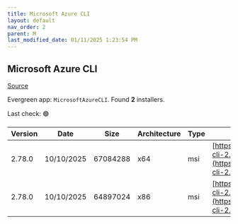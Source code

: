 ```yaml
---
title: Microsoft Azure CLI
layout: default
nav_order: 2
parent: M
last_modified_date: 01/11/2025 1:23:54 PM
---
```


## Microsoft Azure CLI

[Source](https://learn.microsoft.com/en-au/cli/azure/)

Evergreen app: `MicrosoftAzureCLI`. Found **2** installers.

Last check: 🟢

| Version | Date       | Size     | Architecture | Type | URI                                                                                                                                          |
| ------- | ---------- | -------- | ------------ | ---- | -------------------------------------------------------------------------------------------------------------------------------------------- |
| 2.78.0  | 10/10/2025 | 67084288 | x64          | msi  | [https://azcliprod.blob.core.windows.net/msi/azure-cli-2.78.0-x64.msi](https://azcliprod.blob.core.windows.net/msi/azure-cli-2.78.0-x64.msi) |
| 2.78.0  | 10/10/2025 | 64897024 | x86          | msi  | [https://azcliprod.blob.core.windows.net/msi/azure-cli-2.78.0.msi](https://azcliprod.blob.core.windows.net/msi/azure-cli-2.78.0.msi)         |
